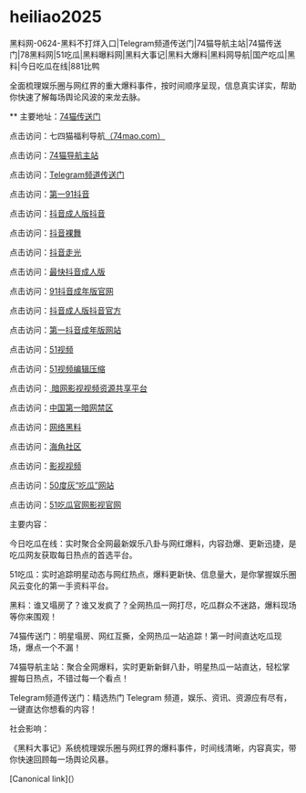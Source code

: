 # heiliao2025
黑料网-0624-黑料不打烊入口|Telegram频道传送门|74猫导航主站|74猫传送门|78黑料网|51吃瓜|黑料曝料网|黑料大事记|黑料大爆料|黑料网导航|国产吃瓜|黑料|今日吃瓜在线|881比鸭

全面梳理娱乐圈与网红界的重大爆料事件，按时间顺序呈现，信息真实详实，帮助你快速了解每场舆论风波的来龙去脉。


** 主要地址：<a href="https://74mao.com/">74猫传送门</a>

点击访问：七四猫福利导航<a href="https://74mao.com/">（74mao.com）</a>

点击访问：<a href="https://74mao.com/">74猫导航主站</a>

点击访问：<a href="https://74mao.com/">Telegram频道传送门</a>

点击访问：<a href="https://dy7-10.pages.dev/">第一91抖音</a>

点击访问：<a href="https://dy8-10.pages.dev/">抖音成人版抖音</a>

点击访问：<a href="https://dy9-10.pages.dev/">抖音裸舞</a>

点击访问：<a href="https://dy10-10.pages.dev/">抖音走光</a>

点击访问：<a href="https://dy1-11.pages.dev/">最快抖音成人版</a>

点击访问：<a href="https://dy2-11.pages.dev/">91抖音成年版官网</a>

点击访问：<a href="https://dy3-11.pages.dev/">抖音成人版抖音官方</a>

点击访问：<a href="https://dy4-11.pages.dev/">第一抖音成年版网站</a>

点击访问：<a href="https://hj-842.pages.dev/">51视频</a>

点击访问：<a href="https://hj-843.pages.dev/">51视频编辑压缩</a>

点击访问：<a href="https://aw3-17.pages.dev/"> 暗网影视视频资源共享平台</a>

点击访问：<a href="https://aw4-17.pages.dev/">中国第一暗网禁区</a>

点击访问：<a href="https://aw1-04.pages.dev/">网络黑料</a>

点击访问：<a href="https://aw2-04.pages.dev/">海角社区</a>

点击访问：<a href="https://aw3-04.pages.dev/">影视视频</a>

点击访问：<a href="https://pi1-01.pages.dev/">50度灰“吃瓜”网站</a>

点击访问：<a href="https://ji333.pages.dev/">51吃瓜官网影视官网</a>

主要内容：

今日吃瓜在线：实时聚合全网最新娱乐八卦与网红爆料，内容劲爆、更新迅捷，是吃瓜网友获取每日热点的首选平台。

51吃瓜：实时追踪明星动态与网红热点，爆料更新快、信息量大，是你掌握娱乐圈风云变化的第一手资料平台。

黑料：谁又塌房了？谁又发疯了？全网热瓜一网打尽，吃瓜群众不迷路，爆料现场等你来围观！


74猫传送门：明星塌房、网红互撕，全网热瓜一站追踪！第一时间直达吃瓜现场，爆点一个不漏！

74猫导航主站：聚合全网爆料，实时更新新鲜八卦，明星热瓜一站直达，轻松掌握每日热点，不错过每一个看点！

Telegram频道传送门：精选热门 Telegram 频道，娱乐、资讯、资源应有尽有，一键直达你想看的内容！

社会影响：

《黑料大事记》系统梳理娱乐圈与网红界的爆料事件，时间线清晰，内容真实，带你快速回顾每一场舆论风暴。

[Canonical link](）
